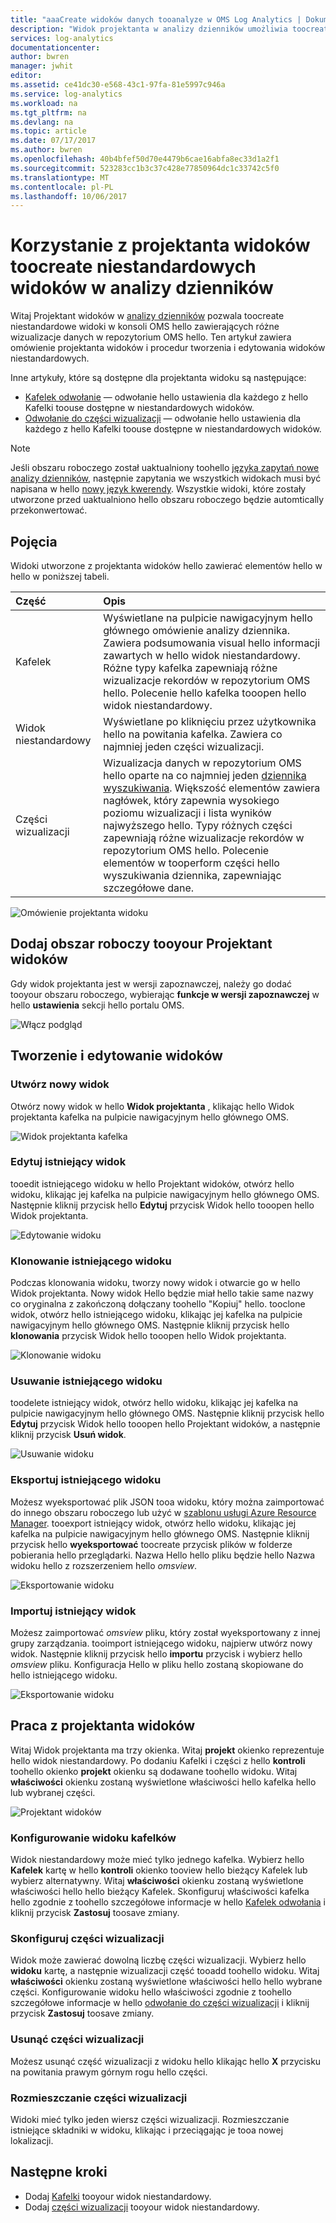```yaml
---
title: "aaaCreate widoków danych tooanalyze w OMS Log Analytics | Dokumentacja firmy Microsoft"
description: "Widok projektanta w analizy dzienników umożliwia toocreate niestandardowe widoki, które są wyświetlane w portalu OMS i Azure hello i zawierają różne wizualizacje danych w repozytorium OMS hello. Ten artykuł zawiera omówienie projektanta widoków i procedur tworzenia i edytowania widoków niestandardowych."
services: log-analytics
documentationcenter: 
author: bwren
manager: jwhit
editor: 
ms.assetid: ce41dc30-e568-43c1-97fa-81e5997c946a
ms.service: log-analytics
ms.workload: na
ms.tgt_pltfrm: na
ms.devlang: na
ms.topic: article
ms.date: 07/17/2017
ms.author: bwren
ms.openlocfilehash: 40b4bfef50d70e4479b6cae16abfa8ec33d1a2f1
ms.sourcegitcommit: 523283cc1b3c37c428e77850964dc1c33742c5f0
ms.translationtype: MT
ms.contentlocale: pl-PL
ms.lasthandoff: 10/06/2017
---
```

# <a name="use-view-designer-toocreate-custom-views-in-log-analytics"></a>Korzystanie z projektanta widoków toocreate niestandardowych widoków w analizy dzienników
Witaj Projektant widoków w [analizy dzienników](log-analytics-overview.md) pozwala toocreate niestandardowe widoki w konsoli OMS hello zawierających różne wizualizacje danych w repozytorium OMS hello. Ten artykuł zawiera omówienie projektanta widoków i procedur tworzenia i edytowania widoków niestandardowych.

Inne artykuły, które są dostępne dla projektanta widoku są następujące:

* [Kafelek odwołanie](log-analytics-view-designer-tiles.md) — odwołanie hello ustawienia dla każdego z hello Kafelki toouse dostępne w niestandardowych widoków.
* [Odwołanie do części wizualizacji](log-analytics-view-designer-parts.md) — odwołanie hello ustawienia dla każdego z hello Kafelki toouse dostępne w niestandardowych widoków.

>[!NOTE]
> Jeśli obszaru roboczego został uaktualniony toohello [języka zapytań nowe analizy dzienników](log-analytics-log-search-upgrade.md), następnie zapytania we wszystkich widokach musi być napisana w hello [nowy język kwerendy](https://go.microsoft.com/fwlink/?linkid=856078).  Wszystkie widoki, które zostały utworzone przed uaktualniono hello obszaru roboczego będzie automtically przekonwertować.

## <a name="concepts"></a>Pojęcia
Widoki utworzone z projektanta widoków hello zawierać elementów hello w hello w poniższej tabeli.

| Część | Opis |
|:--- |:--- |
| Kafelek |Wyświetlane na pulpicie nawigacyjnym hello głównego omówienie analizy dziennika.  Zawiera podsumowania visual hello informacji zawartych w hello widok niestandardowy.  Różne typy kafelka zapewniają różne wizualizacje rekordów w repozytorium OMS hello.  Polecenie hello kafelka tooopen hello widok niestandardowy. |
| Widok niestandardowy |Wyświetlane po kliknięciu przez użytkownika hello na powitania kafelka.  Zawiera co najmniej jeden części wizualizacji. |
| Części wizualizacji |Wizualizacja danych w repozytorium OMS hello oparte na co najmniej jeden [dziennika wyszukiwania](log-analytics-log-searches.md).  Większość elementów zawiera nagłówek, który zapewnia wysokiego poziomu wizualizacji i lista wyników najwyższego hello.  Typy różnych części zapewniają różne wizualizacje rekordów w repozytorium OMS hello.  Polecenie elementów w tooperform części hello wyszukiwania dziennika, zapewniając szczegółowe dane. |

![Omówienie projektanta widoku](media/log-analytics-view-designer/overview.png)

## <a name="add-view-designer-tooyour-workspace"></a>Dodaj obszar roboczy tooyour Projektant widoków
Gdy widok projektanta jest w wersji zapoznawczej, należy go dodać tooyour obszaru roboczego, wybierając **funkcje w wersji zapoznawczej** w hello **ustawienia** sekcji hello portalu OMS.

![Włącz podgląd](media/log-analytics-view-designer/preview.png)

## <a name="creating-and-editing-views"></a>Tworzenie i edytowanie widoków
### <a name="create-a-new-view"></a>Utwórz nowy widok
Otwórz nowy widok w hello **Widok projektanta** , klikając hello Widok projektanta kafelka na pulpicie nawigacyjnym hello głównego OMS.

![Widok projektanta kafelka](media/log-analytics-view-designer/view-designer-tile.png)

### <a name="edit-an-existing-view"></a>Edytuj istniejący widok
tooedit istniejącego widoku w hello Projektant widoków, otwórz hello widoku, klikając jej kafelka na pulpicie nawigacyjnym hello głównego OMS.  Następnie kliknij przycisk hello **Edytuj** przycisk Widok hello tooopen hello Widok projektanta.

![Edytowanie widoku](media/log-analytics-view-designer/menu-edit.png)

### <a name="clone-an-existing-view"></a>Klonowanie istniejącego widoku
Podczas klonowania widoku, tworzy nowy widok i otwarcie go w hello Widok projektanta.  Nowy widok Hello będzie miał hello takie same nazwy co oryginalna z zakończoną dołączany toohello "Kopiuj" hello.  tooclone widok, otwórz hello istniejącego widoku, klikając jej kafelka na pulpicie nawigacyjnym hello głównego OMS.  Następnie kliknij przycisk hello **klonowania** przycisk Widok hello tooopen hello Widok projektanta.

![Klonowanie widoku](media/log-analytics-view-designer/edit-menu-clone.png)

### <a name="delete-an-existing-view"></a>Usuwanie istniejącego widoku
toodelete istniejący widok, otwórz hello widoku, klikając jej kafelka na pulpicie nawigacyjnym hello głównego OMS.  Następnie kliknij przycisk hello **Edytuj** przycisk Widok hello tooopen hello Projektant widoków, a następnie kliknij przycisk **Usuń widok**.

![Usuwanie widoku](media/log-analytics-view-designer/edit-menu-delete.png)

### <a name="export-an-existing-view"></a>Eksportuj istniejącego widoku
Możesz wyeksportować plik JSON tooa widoku, który można zaimportować do innego obszaru roboczego lub użyć w [szablonu usługi Azure Resource Manager](../azure-resource-manager/resource-group-authoring-templates.md).  tooexport istniejący widok, otwórz hello widoku, klikając jej kafelka na pulpicie nawigacyjnym hello głównego OMS.  Następnie kliknij przycisk hello **wyeksportować** toocreate przycisk plików w folderze pobierania hello przeglądarki.  Nazwa Hello hello pliku będzie hello Nazwa widoku hello z rozszerzeniem hello *omsview*.

![Eksportowanie widoku](media/log-analytics-view-designer/edit-menu-export.png)

### <a name="import-an-existing-view"></a>Importuj istniejący widok
Możesz zaimportować *omsview* pliku, który został wyeksportowany z innej grupy zarządzania.  tooimport istniejącego widoku, najpierw utwórz nowy widok.  Następnie kliknij przycisk hello **importu** przycisk i wybierz hello *omsview* pliku.  Konfiguracja Hello w pliku hello zostaną skopiowane do hello istniejącego widoku.

![Eksportowanie widoku](media/log-analytics-view-designer/edit-menu-import.png)

## <a name="working-with-view-designer"></a>Praca z projektanta widoków
Witaj Widok projektanta ma trzy okienka.  Witaj **projekt** okienko reprezentuje hello widok niestandardowy.  Po dodaniu Kafelki i części z hello **kontroli** toohello okienko **projekt** okienku są dodawane toohello widoku.  Witaj **właściwości** okienku zostaną wyświetlone właściwości hello kafelka hello lub wybranej części.

![Projektant widoków](media/log-analytics-view-designer/view-designer-screenshot.png)

### <a name="configure-view-tile"></a>Konfigurowanie widoku kafelków
Widok niestandardowy może mieć tylko jednego kafelka.  Wybierz hello **Kafelek** kartę w hello **kontroli** okienko tooview hello bieżący Kafelek lub wybierz alternatywny.  Witaj **właściwości** okienku zostaną wyświetlone właściwości hello hello bieżący Kafelek.  Skonfiguruj właściwości kafelka hello zgodnie z toohello szczegółowe informacje w hello [Kafelek odwołania](log-analytics-view-designer-tiles.md) i kliknij przycisk **Zastosuj** toosave zmiany.

### <a name="configure-visualization-parts"></a>Skonfiguruj części wizualizacji
Widok może zawierać dowolną liczbę części wizualizacji.  Wybierz hello **widoku** kartę, a następnie wizualizacji część tooadd toohello widoku.  Witaj **właściwości** okienku zostaną wyświetlone właściwości hello hello wybrane części.  Konfigurowanie widoku hello właściwości zgodnie z toohello szczegółowe informacje w hello [odwołanie do części wizualizacji](log-analytics-view-designer-parts.md) i kliknij przycisk **Zastosuj** toosave zmiany.

### <a name="delete-a-visualization-part"></a>Usunąć części wizualizacji
Możesz usunąć część wizualizacji z widoku hello klikając hello **X** przycisku na powitania prawym górnym rogu hello części.

### <a name="rearrange-visualization-parts"></a>Rozmieszczanie części wizualizacji
Widoki mieć tylko jeden wiersz części wizualizacji.  Rozmieszczanie istniejące składniki w widoku, klikając i przeciągając je tooa nowej lokalizacji.

## <a name="next-steps"></a>Następne kroki
* Dodaj [Kafelki](log-analytics-view-designer-tiles.md) tooyour widok niestandardowy.
* Dodaj [części wizualizacji](log-analytics-view-designer-parts.md) tooyour widok niestandardowy.
